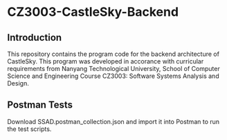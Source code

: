 # CZ3003-CastleSky-Backend

## Introduction

This repository contains the program code for the backend architecture of CastleSky. This program was developed in accorance with curricular requirements from Nanyang Technological University, School of Computer Science and Engineering Course CZ3003: Software Systems Analysis and Design. 

## Postman Tests

Download SSAD.postman_collection.json and import it into Postman to run the test scripts.
